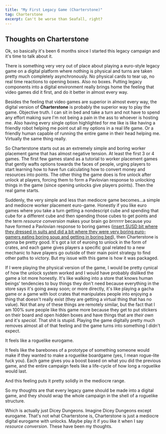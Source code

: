 ```yaml
---
title: "My First Legacy Game (Charterstone)"
tag: Charterstone
excerpt: Can't be worse than Seafall, right?
---
```


## Thoughts on Charterstone

Ok, so basically it's been 6 months since I started this legacy campaign and it's time to talk about it.

There is something very very out of place about playing a euro-style legacy game on a digital platform where nothing is physical and turns are taken pretty much completely asynchronously. No physical cards to tear up, no real time reactions to opening boxes. Also no boxes. Putting legacy components into a digital environment really brings home the feeling that video games did it first, and do it better in almost every way.

Besides the feeling that video games are superior in almost every way, the digital version of **Charterstone** is probably the superior way to play the game. Objective truth. I can sit in bed and take a turn and not have to spend any effort making sure I'm not being a pain in the ass to whoever is hosting me. Also having every single option highlighted for me like is like having a friendly robot helping me point out all my options in a real life game. Or a friendly human capable of running the entire game in their head helping me. Virtually the same thing really.

So Charterstone starts out as an extremely simple and boring worker placement game that has almost negative tension. At least the first 3 or 4 games. The first few games stand as a tutorial to worker placement games that gently wafts options towards the faces of people, urging players to start learning how to have fun calculating how to convert money and resources into points. The other thing the game does is fire unlock after unlock at players, forcing them to form a Pavlovian response to unlocking things in the game (since opening unlocks give players points). Then the real game starts.

Suddenly, the very simple and less than mediocre game becomes...a simple and mediocre worker placement euro-game. Honestly if you like euro games where you take a turn getting a nondescript cube and spending that cube for a different cube and then spending those cubes to get points and the term *resource conversion* makes your brain go *brrrrrrr* because you have formed a Pavlovian response to boring games ([insert SUSD bit where they dressed in suits and did a bit where they were very boring euro-gamers eating boring soup and getting in boring bed](https://youtu.be/TiswoYwwjnI?t=411)), then Charterstone is gonna be pretty good. It's got a lot of euroing to unlock in the form of crates, and each game gives players a specific goal related to a new mechanic to have players go outside of their main point strategy to find other paths to victory. But my issue with this game is how it was packaged.

If I were playing the physical version of the game, I would be pretty cynical of how the unlock system worked and I would have probably disliked the game a lot more honestly. It's like walking into a store that knows human beings' tendencies to buy things they don't need because everything in the store says it's going away soon; or more directly, it's like playing a gacha game or a game with loot crates that manipulates people into enjoying a thing that doesn't really exist (they are getting a virtual thing that has no value). Not that any of these things are remotely similar, but the fact that I am 100% sure people like this game more because they get to put stickers on their board and open hidden boxes and have things that are *their own* and it's *special*. That shit is stupid. Playing the game digitally pretty much removes almost all of that feeling and the game turns into something I didn't expect.

It feels like a roguelike eurogame. 

It feels like the barebones of a prototype of something someone would make if they wanted to make a roguelike boardgame (yes, I mean rogue-lite fuck you). Each game gives you a boost based on what you did the previous game, and the entire campaign feels like a life-cycle of how long a roguelike would last.

And this feeling puts it pretty solidly in the mediocre range. 

So my thoughts are that every legacy game should be made into a digital game, and they should wrap the whole campaign in the shell of a roguelike structure. 

Which is actually just Dicey Dungeons. Imagine Dicey Dungeons except eurogame. That's not what Charterstone is, Charterstone is just a mediocre digital eurogame with unlocks. Maybe play it if you like it when I say *resource conversion*. These have been my thoughts.